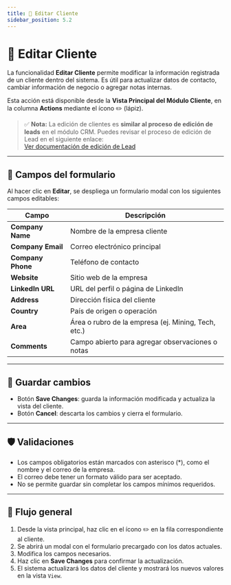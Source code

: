 ```yaml
---
title: 📝 Editar Cliente
sidebar_position: 5.2
---
```


# 📝 Editar Cliente

La funcionalidad **Editar Cliente** permite modificar la información registrada de un cliente dentro del sistema. Es útil para actualizar datos de contacto, cambiar información de negocio o agregar notas internas.

Esta acción está disponible desde la **Vista Principal del Módulo Cliente**, en la columna **Actions** mediante el ícono ✏️ (lápiz).

> ✅ **Nota:** La edición de clientes es **similar al proceso de edición de leads** en el módulo CRM. Puedes revisar el proceso de edición de Lead en el siguiente enlace:  
> [Ver documentación de edición de Lead](/modules/CRM/Flujo%20funcional/✏%EF%B8%8F%20Edición%20de%20lead)

---

## 🧾 Campos del formulario

Al hacer clic en **Editar**, se despliega un formulario modal con los siguientes campos editables:

| Campo              | Descripción                                          |
|--------------------|------------------------------------------------------|
| **Company Name**   | Nombre de la empresa cliente                         |
| **Company Email**  | Correo electrónico principal                         |
| **Company Phone**  | Teléfono de contacto                                 |
| **Website**        | Sitio web de la empresa                              |
| **LinkedIn URL**   | URL del perfil o página de LinkedIn                  |
| **Address**        | Dirección física del cliente                         |
| **Country**        | País de origen o operación                           |
| **Area**           | Área o rubro de la empresa (ej. Mining, Tech, etc.)  |
| **Comments**       | Campo abierto para agregar observaciones o notas     |

---

## 💾 Guardar cambios

- Botón **Save Changes**: guarda la información modificada y actualiza la vista del cliente.
- Botón **Cancel**: descarta los cambios y cierra el formulario.

---

## 🛡️ Validaciones

- Los campos obligatorios están marcados con asterisco (*), como el nombre y el correo de la empresa.
- El correo debe tener un formato válido para ser aceptado.
- No se permite guardar sin completar los campos mínimos requeridos.

---

## 🔄 Flujo general

1. Desde la vista principal, haz clic en el ícono ✏️ en la fila correspondiente al cliente.
2. Se abrirá un modal con el formulario precargado con los datos actuales.
3. Modifica los campos necesarios.
4. Haz clic en **Save Changes** para confirmar la actualización.
5. El sistema actualizará los datos del cliente y mostrará los nuevos valores en la vista `View`.
